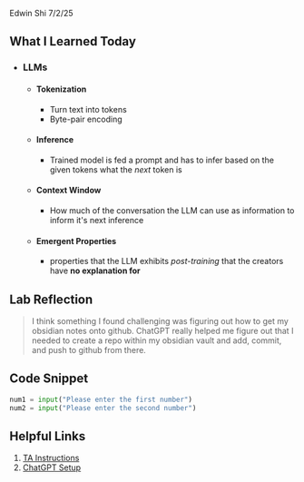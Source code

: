 Edwin Shi 
7/2/25

## What I Learned Today
- ### LLMs
	- #### Tokenization
		- Turn text into tokens 
		- Byte-pair encoding
	- #### Inference
		- Trained model is fed a prompt and has to infer based on the given tokens what the *next* token is
	- #### Context Window
		- How much of the conversation the LLM can use as information to inform it's next inference
	- #### Emergent Properties
		- properties that the LLM exhibits *post-training* that the creators have **no explanation for**

## Lab Reflection
> I think something I found challenging was figuring out how to get my obsidian notes onto github. ChatGPT really helped me figure out that I needed to create a repo within my obsidian vault and add, commit, and push to github from there.

## Code Snippet
``` python 
num1 = input("Please enter the first number") 
num2 = input("Please enter the second number") 
``` 

## Helpful Links
1. [TA Instructions](https://gist.github.com/iitgrad/0f01ca89bee00f8ced3ace0ff68702dc)
2. [ChatGPT Setup](https://gist.github.com/iitgrad/50e31acfa5824de3b54e4b6856a50bb5)






